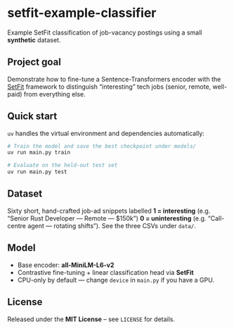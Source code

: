 # setfit-example-classifier

Example SetFit classification of job-vacancy postings using a small **synthetic** dataset.

## Project goal

Demonstrate how to fine-tune a Sentence-Transformers encoder with the [SetFit](https://github.com/huggingface/setfit) framework to distinguish “interesting” tech jobs (senior, remote, well-paid) from everything else.

## Quick start

`uv` handles the virtual environment and dependencies automatically:

```bash
# Train the model and save the best checkpoint under models/
uv run main.py train

# Evaluate on the held-out test set
uv run main.py test
```

## Dataset

Sixty short, hand-crafted job-ad snippets labelled
**1 = interesting** (e.g. “Senior Rust Developer — Remote — \$150k”)
**0 = uninteresting** (e.g. “Call-centre agent — rotating shifts”).
See the three CSVs under `data/`.

## Model

- Base encoder: **all-MiniLM-L6-v2**
- Contrastive fine-tuning + linear classification head via **SetFit**
- CPU-only by default — change `device` in `main.py` if you have a GPU.

## License

Released under the **MIT License** – see `LICENSE` for details.
